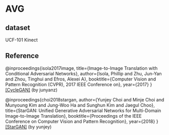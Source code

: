 # AVG
 
## dataset
UCF-101
Kinect

## Reference

@inproceedings{isola2017image,
  title={Image-to-Image Translation with Conditional Adversarial Networks},
  author={Isola, Phillip and Zhu, Jun-Yan and Zhou, Tinghui and Efros, Alexei A},
  booktitle={Computer Vision and Pattern Recognition (CVPR), 2017 IEEE Conference on},
  year={2017}
}
<a href="https://github.com/junyanz/pytorch-CycleGAN-and-pix2pix">[CycleGAN]</a> (by junyanz)


@inproceedings{choi2018stargan,
author={Yunjey Choi and Minje Choi and Munyoung Kim and Jung-Woo Ha and Sunghun Kim and Jaegul Choo},
title={StarGAN: Unified Generative Adversarial Networks for Multi-Domain Image-to-Image Translation},
booktitle={Proceedings of the IEEE Conference on Computer Vision and Pattern Recognition},
year={2018}
}
<a href="https://github.com/yunjey/StarGAN">[StarGAN]</a> (by yunjey)
